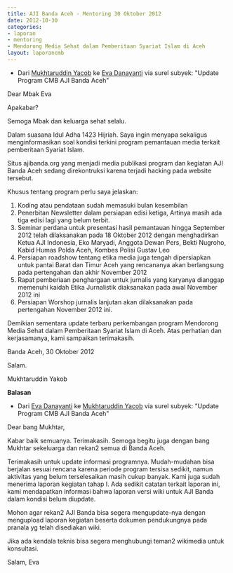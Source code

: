 ```yaml
---
title: AJI Banda Aceh - Mentoring 30 Oktober 2012
date: 2012-10-30
categories:
- laporan
- mentoring
- Mendorong Media Sehat dalam Pemberitaan Syariat Islam di Aceh
layout: laporancmb
---
```


* Dari [Mukhtaruddin Yacob](http://wiki.ciptamedia.org/wiki/Mukhtaruddin_Yacob) ke [Eva Danayanti](http://wiki.ciptamedia.org/wiki/Eva_Danayanti) via surel subyek: "Update Program CMB AJI Banda Aceh"

Dear Mbak Eva

Apakabar?

Semoga Mbak dan keluarga sehat selalu. 

Dalam suasana Idul Adha 1423 Hijriah. Saya ingin menyapa sekaligus menginformasikan soal kondisi 
terkini program pemantauan media terkait pemberitaan Syariat Islam. 

Situs ajibanda.org yang menjadi media publikasi program dan kegiatan AJI Banda Aceh sedang 
direkontruksi karena terjadi hacking pada website tersebut. 

Khusus tentang program perlu saya jelaskan:
1. Koding atau pendataan sudah memasuki bulan kesembilan
2. Penerbitan Newsletter dalam persiapan edisi ketiga, Artinya masih ada tiga edisi lagi 
   yang belum terbit.
3. Seminar perdana untuk presentasi hasil pemantauan hingga September 2012 telah dilaksanakan 
   pada 18 Oktober 2012 dengan menghadirkan Ketua AJI Indonesia, Eko Maryadi, 
   Anggota Dewan Pers,  Bekti Nugroho, Kabid Humas Polda Aceh, Kombes Polisi Gustav Leo
4. Persiapan roadshow tentang etika media juga tengah dipersiapkan untuk pantai Barat dan 
   Timur Aceh yang rencananya akan berlangsung pada pertengahan dan akhir November 2012
5. Rapat pemberiaan penghargaan untuk jurnalis yang karyanya dianggap memenuhi kaidah Etika 
   Jurnalistik diaksanakan pada awal November 2012 ini
6. Persiapan Worshop jurnalis lanjutan akan dilaksanakan pada pertengahan November 2012 ini. 

Demikian sementara update terbaru perkembangan program Mendorong Media Sehat dalam 
Pemberitaan Syariat Islam di Aceh. Atas perhatian dan kerjasamanya, kami sampaikan terimakasih.

Banda Aceh, 30 Oktober 2012

Salam. 

Mukhtaruddin Yakob


**Balasan**

* Dari [Eva Danayanti](http://wiki.ciptamedia.org/wiki/Eva_Danayanti) ke [Mukhtaruddin Yacob](http://wiki.ciptamedia.org/wiki/Mukhtaruddin_Yacob) via surel subyek: "Update Program CMB AJI Banda Aceh"

Dear bang Mukhtar,

Kabar baik semuanya. Terimakasih. Semoga begitu juga dengan bang Mukhtar sekeluarga dan rekan2 
semua di Banda Aceh.

Terimakasih untuk update informasi programnya. Mudah-mudahan bisa berjalan sesuai rencana karena periode 
program tersisa sedikit, namun aktivitas  yang belum terselesaikan  masih cukup banyak. Kami juga sudah 
menerima laporan kegiatan tahap I. Ada sedikit catatan terkait laporan ini, kami mendapatkan 
informasi bahwa laporan versi wiki untuk AJI Banda dalam kondisi belum diupdate. 

Mohon agar rekan2 AJI Banda bisa segera mengupdate-nya dengan mengupload laporan kegiatan beserta dokumen 
pendukungnya pada pranala yg telah disediakan wiki.

Jika ada kendala teknis bisa segera menghubungi teman2 wikimedia untuk konsultasi.

Salam,
Eva
